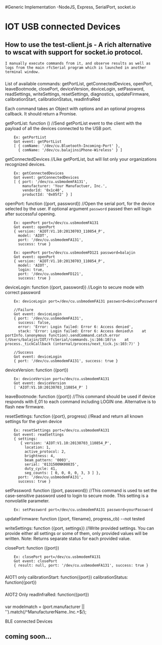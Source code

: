 #Generic Implementation -NodeJS, Express, SerialPort, socket.io

# IOT USB connected Devices

## How to use the test-client.js - A rich alternative to wscat with support for socket.io protocol.
    I manually execute commands from it, and observe results as well as logs from the main rfcSerial program which is launched in another terminal window.


### 
List of available commands:
    getPortList,
    getConnectedDevices,
    openPort,
    leaveBootmode,
    closePort,
    deviceVersion,
    deviceLogin,
    setPassword,
    readSettings,
    writeSettings,
    resetSettings,
    diagnostics,
    updateFirmware,
    calibrationStart,
    calibrationStatus,
    readInfraRed

Each command takes an Object with options and an optional progress callback. It should return a Promise.

getPortList: function () //Send getPortList event to the client with the payload of all the devices connected to the USB port.
```
    Ex: getPortList
    Got event: getPortList
    [ { comName: '/dev/cu.Bluetooth-Incoming-Port' },
      { comName: '/dev/cu.balajinsiPhone-Wireless' } ]
```

getConnectedDevices //Like getPortList, but will list only your organizations recognized devices.
```
    Ex: getConnectedDevices
    Got event: getConnectedDevices
    [ { port: '/dev/cu.usbmodemFA131',
        manufacturer: 'Your Manufactuer, Inc.',
        vendorId: '0x1c40',
        productId: '0x05f2' } ]
```

openPort: function ({port, password}) //Open the serial port, for the device selected by the user. If optional argument `password` passed then will login after successful opening.
```
    Ex: openPort port=/dev/cu.usbmodemFA131
    Got event: openPort
    { version: 'AIOT:V1.10:20130703_110854_P',
      model: 'AIOT',
      port: '/dev/cu.usbmodemFA131',
      success: true }

    Ex: openPort port=/dev/cu.usbmodemFD121 password=balajin
    Got event: openPort
    { version: 'AIOT:V1.10:20130703_110854_P',
      model: 'AIOT',
      login: true,
      port: '/dev/cu.usbmodemFD121',
      success: true }
```

deviceLogin: function ({port, password}) //Login to secure mode with correct password 
```
    Ex: deviceLogin port=/dev/cu.usbmodemFA131 password=devicePassword
    
    //Failure
    Got event: deviceLogin
    { port: '/dev/cu.usbmodemFA131',
      success: false,
      error: 'Error: Login failed: Error 6: Access denied',
      stack: 'Error: Login failed: Error 6: Access denied\n    at portInfo.(anonymous function).sendCommand.catch.error (/Users/balajin/IOT/rfcSerial/commands.js:166:10)\n    at process._tickCallback (internal/process/next_tick.js:103:7)' }
    
    //Success
    Got event: deviceLogin
    { port: '/dev/cu.usbmodemFA131', success: true }
```

deviceVersion: function ({port}) 
```
    Ex: deviceVersion port=/dev/cu.usbmodemFA131
    Got event: deviceVersion
    [ 'AIOT:V1.10:20130703_110854_P' ]
```

leaveBootmode: function ({port}) //This command should be used if device responds with E,01 to each command including LOGIN one. Alternative is to flash new firmware.

resetSettings: function ({port}, progress) //Read and return all known settings for the given device
``` 
    Ex: resetSettings port=/dev/cu.usbmodemFA131
    Got event: readSettings
    { settings: 
       { version: 'AIOT:V1.10:20130703_110854_P',
         location: 1,
         active_protocol: 2,
         brightness: 4,
         beam_pattern: '0003',
         serial: '0131500NK00035',
         duty_cycle: 41,
         seg_counts: [ 0, 0, 0, 0, 3, 3 ] },
      port: '/dev/cu.usbmodemFA131',
      success: true } 
```
setPassword: function ({port, password})  //This command is used to set the case-sensitive password used to login to secure mode. This setting is a nonvolatile parameter.
```
    Ex: setPassword port=/dev/cu.usbmodemFA131 password=yourPassword
```

updateFirmware: function ({port, filename}, progress_cb) --not tested

writeSettings: function ({port, settings}) //Write provided settings. You can provide either all settings or some of them, only provided values will be written. 
Note: Returns separate status for each provided value.

closePort: function ({port}) 
```
    Ex: closePort port=/dev/cu.usbmodemFA131
    Got event: closePort
    { result: null, port: '/dev/cu.usbmodemFA131', success: true }
```

###
AIOT1 only
calibrationStart: function({port})
calibrationStatus: function({port})
###

###
AIOT2 Only
readInfraRed: function({port})
###

var modelmatch = (port.manufacturer || '').match(/^ManufacturerName..Inc.+$/);

BLE connected Devices
## coming soon...

